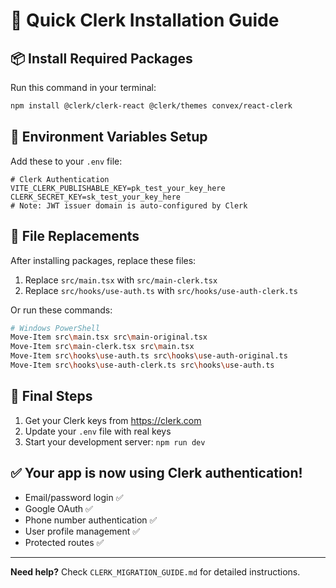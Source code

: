 # 🚀 Quick Clerk Installation Guide

## 📦 Install Required Packages

Run this command in your terminal:

```bash
npm install @clerk/clerk-react @clerk/themes convex/react-clerk
```

## 🔑 Environment Variables Setup

Add these to your `.env` file:

```env
# Clerk Authentication
VITE_CLERK_PUBLISHABLE_KEY=pk_test_your_key_here
CLERK_SECRET_KEY=sk_test_your_key_here
# Note: JWT issuer domain is auto-configured by Clerk
```

## 🔄 File Replacements

After installing packages, replace these files:

1. Replace `src/main.tsx` with `src/main-clerk.tsx`
2. Replace `src/hooks/use-auth.ts` with `src/hooks/use-auth-clerk.ts`

Or run these commands:

```bash
# Windows PowerShell
Move-Item src\main.tsx src\main-original.tsx
Move-Item src\main-clerk.tsx src\main.tsx
Move-Item src\hooks\use-auth.ts src\hooks\use-auth-original.ts
Move-Item src\hooks\use-auth-clerk.ts src\hooks\use-auth.ts
```

## 🎯 Final Steps

1. Get your Clerk keys from https://clerk.com
2. Update your `.env` file with real keys
3. Start your development server: `npm run dev`

## ✅ Your app is now using Clerk authentication!

- Email/password login ✅
- Google OAuth ✅  
- Phone number authentication ✅
- User profile management ✅
- Protected routes ✅

---

**Need help?** Check `CLERK_MIGRATION_GUIDE.md` for detailed instructions.